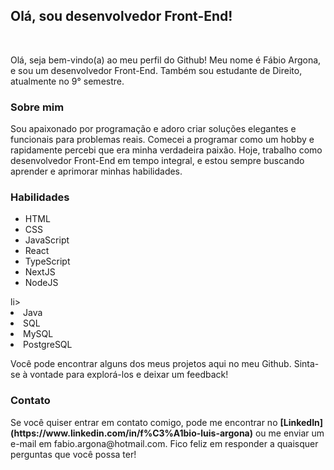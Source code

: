 <h2>Olá, sou desenvolvedor Front-End!</h2>
</br>
<p>Olá, seja bem-vindo(a) ao meu perfil do Github! Meu nome é Fábio Argona, e sou um desenvolvedor Front-End. Também sou estudante de Direito, atualmente no 9° semestre.</p>

<h3>Sobre mim</h3>
<p>Sou apaixonado por programação e adoro criar soluções elegantes e funcionais para problemas reais. Comecei a programar como um hobby e rapidamente percebi que era minha verdadeira paixão. Hoje, trabalho como desenvolvedor Front-End em tempo integral, e estou sempre buscando aprender e aprimorar minhas habilidades.</p>

<h3>Habilidades</h3>
<ul>
  <li>HTML</li>
  <li>CSS</li>
  <li>JavaScript</li>
  <li>React</li>
  <li>TypeScript</li>
  <li>NextJS</li>
  <li>NodeJS</ul>li>
  <li>Java</li>
  <li>SQL</li>
  <li>MySQL</li>
  <li>PostgreSQL</li>
  
 </ul>
<p>Você pode encontrar alguns dos meus projetos aqui no meu Github. Sinta-se à vontade para explorá-los e deixar um feedback!</p>

<h3>Contato</h3>
<p>Se você quiser entrar em contato comigo, pode me encontrar no <strong>[LinkedIn](https://www.linkedin.com/in/f%C3%A1bio-luis-argona)</strong> ou me enviar um e-mail em fabio.argona@hotmail.com. Fico feliz em responder a quaisquer perguntas que você possa ter!</p>

